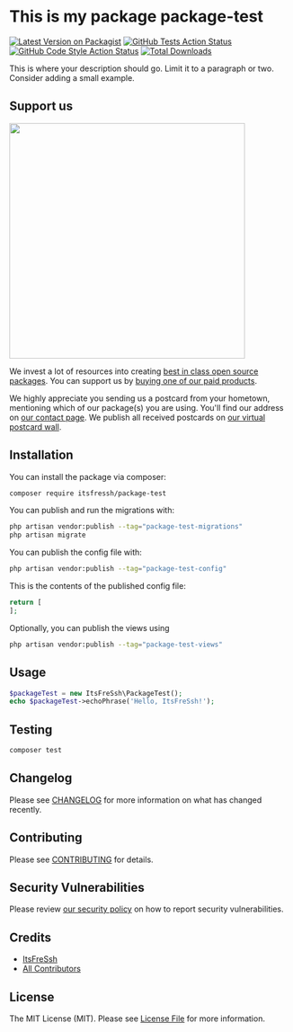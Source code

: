 # This is my package package-test

[![Latest Version on Packagist](https://img.shields.io/packagist/v/itsfressh/package-test.svg?style=flat-square)](https://packagist.org/packages/itsfressh/package-test)
[![GitHub Tests Action Status](https://img.shields.io/github/actions/workflow/status/itsfressh/package-test/run-tests.yml?branch=main&label=tests&style=flat-square)](https://github.com/itsfressh/package-test/actions?query=workflow%3Arun-tests+branch%3Amain)
[![GitHub Code Style Action Status](https://img.shields.io/github/actions/workflow/status/itsfressh/package-test/fix-php-code-style-issues.yml?branch=main&label=code%20style&style=flat-square)](https://github.com/itsfressh/package-test/actions?query=workflow%3A"Fix+PHP+code+style+issues"+branch%3Amain)
[![Total Downloads](https://img.shields.io/packagist/dt/itsfressh/package-test.svg?style=flat-square)](https://packagist.org/packages/itsfressh/package-test)

This is where your description should go. Limit it to a paragraph or two. Consider adding a small example.

## Support us

[<img src="https://github-ads.s3.eu-central-1.amazonaws.com/package-test.jpg?t=1" width="419px" />](https://spatie.be/github-ad-click/package-test)

We invest a lot of resources into creating [best in class open source packages](https://spatie.be/open-source). You can support us by [buying one of our paid products](https://spatie.be/open-source/support-us).

We highly appreciate you sending us a postcard from your hometown, mentioning which of our package(s) you are using. You'll find our address on [our contact page](https://spatie.be/about-us). We publish all received postcards on [our virtual postcard wall](https://spatie.be/open-source/postcards).

## Installation

You can install the package via composer:

```bash
composer require itsfressh/package-test
```

You can publish and run the migrations with:

```bash
php artisan vendor:publish --tag="package-test-migrations"
php artisan migrate
```

You can publish the config file with:

```bash
php artisan vendor:publish --tag="package-test-config"
```

This is the contents of the published config file:

```php
return [
];
```

Optionally, you can publish the views using

```bash
php artisan vendor:publish --tag="package-test-views"
```

## Usage

```php
$packageTest = new ItsFreSsh\PackageTest();
echo $packageTest->echoPhrase('Hello, ItsFreSsh!');
```

## Testing

```bash
composer test
```

## Changelog

Please see [CHANGELOG](CHANGELOG.md) for more information on what has changed recently.

## Contributing

Please see [CONTRIBUTING](CONTRIBUTING.md) for details.

## Security Vulnerabilities

Please review [our security policy](../../security/policy) on how to report security vulnerabilities.

## Credits

- [ItsFreSsh](https://github.com/ItsFreSsh)
- [All Contributors](../../contributors)

## License

The MIT License (MIT). Please see [License File](LICENSE.md) for more information.

